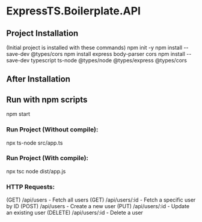 # ExpressTS.Boilerplate.API

## Project Installation
(Initial project is installed with these commands)
npm init -y
npm install --save-dev @types/cors
npm install express body-parser cors
npm install --save-dev typescript ts-node @types/node @types/express @types/cors

## After Installation
## Run with npm scripts
npm start

### Run Project (Without compile):
npx ts-node src/app.ts

### Run Project (With compile):
npx tsc
node dist/app.js

### HTTP Requests:
(GET) /api/users - Fetch all users
(GET) /api/users/:id - Fetch a specific user by ID
(POST) /api/users - Create a new user
(PUT) /api/users/:id - Update an existing user
(DELETE) /api/users/:id - Delete a user

